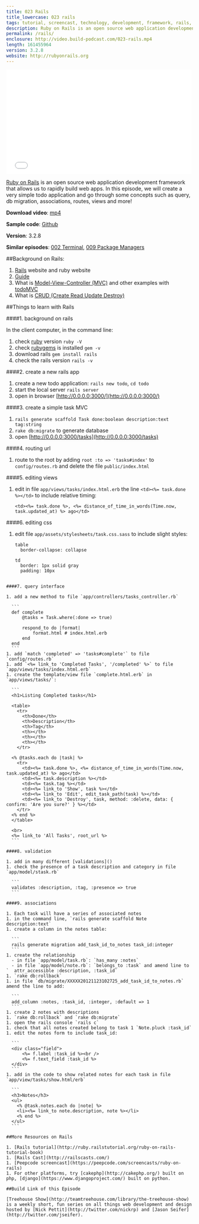 ```yaml
---
title: 023 Rails
title_lowercase: 023 rails
tags: tutorial, screencast, technology, development, framework, rails, ruby, application, rapid, deployment, scalability, heroku
description: Ruby on Rails is an open source web application development framework that allows us to rapidly build web apps. In this episode, we will create a very simple todo application and go through some concepts such as query, db migration, associations, routes, views and more!
permalink: /rails/
enclosure: http://video.build-podcast.com/023-rails.mp4
length: 161455964
version: 3.2.8
website: http://rubyonrails.org
---
```


<div id="video"><iframe src="//player.vimeo.com/video/54146577" width="500" height="281" frameborder="0" webkitallowfullscreen mozallowfullscreen allowfullscreen></iframe></div>

[Ruby on Rails](http://rubyonrails.org/) is an open source web application development framework that allows us to rapidly build web apps. In this episode, we will create a very simple todo application and go through some concepts such as query, db migration, associations, routes, views and more!

<p><strong>Download video</strong>: <a href="http://video.build-podcast.com/023-rails.mp4" download="build-podcast-023-rails.mp4">mp4</a></p>

**Sample code**: [Github](https://github.com/sayanee/build-podcast/tree/master/023-rails)

**Version**: 3.2.8

**Similar episodes**: [002 Terminal](/terminal), [009 Package Managers](/package-managers)

##Background on Rails:

1. [Rails](http://rubyonrails.org/) website and ruby website
1. [Guide](http://guides.rubyonrails.org/)
1. What is [Model-View-Controller (MVC)](http://en.wikipedia.org/wiki/Model%E2%80%93view%E2%80%93controller) and other examples with [todoMVC](http://addyosmani.github.com/todomvc/)
1. What is [CRUD (Create Read Update Destroy)](http://en.wikipedia.org/wiki/Create,_read,_update_and_delete)

##Things to learn with Rails

####1. background on rails

In the client computer, in the command line:

1. check [ruby](http://www.ruby-lang.org/en/) version `ruby -V`
1. check [rubygems](http://docs.rubygems.org/) is installed `gem -v`
1. download rails `gem install rails`
1. check the rails version `rails -v`

####2. create a new rails app

1. create a new todo application: `rails new todo`, `cd todo`
1. start the local server `rails server`
1. open in browser [http://0.0.0.0:3000/](http://0.0.0.0:3000/)

####3. create a simple task MVC

1. `rails generate scaffold Task done:boolean description:text tag:string`
1. `rake db:migrate` to generate database
1. open [http://0.0.0.0:3000/tasks](http://0.0.0.0:3000/tasks)

####4. routing url
1. route to the root by adding `root :to => 'tasks#index'` to `config/routes.rb` and delete the file `public/index.html`

####5. editing views
1. edit in file `app/views/tasks/index.html.erb` the line `<td><%= task.done %></td>` to include relative timing:

    ```
    <td><%= task.done %>, <%= distance_of_time_in_words(Time.now, task.updated_at) %> ago</td>
    ```

####6. editing css
1. edit file `app/assets/stylesheets/task.css.sass` to include slight styles:

    ```
    table
      border-collapse: collapse

    td
      border: 1px solid gray
      padding: 10px
  ```

####7. query interface

1. add a new method to file `app/controllers/tasks_controller.rb`

    ```
    def complete
        @tasks = Task.where(:done => true)

        respond_to do |format|
            format.html # index.html.erb
        end
    end
    ```
1. add `match 'completed' => 'tasks#complete'` to file `config/routes.rb`
1. add `<%= link_to 'Completed Tasks', '/completed' %>` to file `app/views/tasks/index.html.erb`
1. create the template/view file `complete.html.erb` in `app/views/tasks/`:

    ```
    <h1>Listing Completed tasks</h1>

    <table>
      <tr>
        <th>Done</th>
        <th>Description</th>
        <th>Tag</th>
        <th></th>
        <th></th>
        <th></th>
      </tr>

    <% @tasks.each do |task| %>
      <tr>
        <td><%= task.done %>, <%= distance_of_time_in_words(Time.now, task.updated_at) %> ago</td>
        <td><%= task.description %></td>
        <td><%= task.tag %></td>
        <td><%= link_to 'Show', task %></td>
        <td><%= link_to 'Edit', edit_task_path(task) %></td>
        <td><%= link_to 'Destroy', task, method: :delete, data: { confirm: 'Are you sure?' } %></td>
      </tr>
    <% end %>
    </table>

    <br>
    <%= link_to 'All Tasks', root_url %>
    ```

####8. validation

1. add in many different [validations]()
1. check the presence of a task description and category in file `app/model/stask.rb`

    ```
    validates :description, :tag, :presence => true
    ```

####9. associations

1. Each task will have a series of associated notes
1. in the command line, `rails generate scaffold Note description:text`
1. create a column in the notes table:

    ```
    rails generate migration add_task_id_to_notes task_id:integer
    ```
1. create the relationship
    - in file `app/model/task.rb`: `has_many :notes`
    - in file `app/model/note.rb`: `belongs_to :task` and amend line to `  attr_accessible :description, :task_id`
1. `rake db:rollback`
1. in file `db/migrate/XXXXX20121123102725_add_task_id_to_notes.rb` amend the line to add:

    ```
    add_column :notes, :task_id, :integer, :default => 1
    ```
1. create 2 notes with descriptions
1. `rake db:rollback` and `rake db:migrate`
1. open the rails console `rails c`
1. check that all notes created belong to task 1 `Note.pluck :task_id`
1. edit the notes form to include task_id:

    ```
    <div class="field">
        <%= f.label :task_id %><br />
        <%= f.text_field :task_id %>
    </div>
    ```
1. add in the code to show related notes for each task in file `app/view/tasks/show.html/erb`

    ```
    <h3>Notes</h3>
    <ul>
      <% @task.notes.each do |note| %>
      <li><%= link_to note.description, note %></li>
      <% end %>
    </ul>
    ```

##More Resources on Rails

1. [Rails tutorial](http://ruby.railstutorial.org/ruby-on-rails-tutorial-book)
1. [Rails Cast](http://railscasts.com/)
1. [Peepcode screencast](https://peepcode.com/screencasts/ruby-on-rails)
1. For other platforms, try [cakephp](http://cakephp.org/) built on php, [django](https://www.djangoproject.com/) built on python.

##Build Link of this Episode

[Treehouse Show](http://teamtreehouse.com/library/the-treehouse-show) is a weekly short, fun series on all things web development and design hosted by [Nick Pettit](http://twitter.com/nickrp) and [Jason Seifer](http://twitter.com/jseifer).
